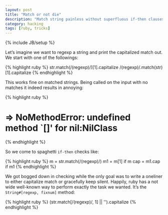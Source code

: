 ```yaml
---
layout: post
title: "Match or not die"
description: "Match string painless without superfluous if-then clauses"
category: hacking
tags: [ruby, tricks]
---
```

{% include JB/setup %}

Let’s imagine we want to regexp a string and print the capitalized match out.
We start with one of the followings:

{% highlight ruby %}
str.match(/(regexp)/)[1].capitalize
/(regexp)/.match(str)[1].capitalize
{% endhighlight %}

This works fine on matched strings. Being called on the input with no matches
it indeed results in annoying:

{% highlight ruby %}
# ⇒ NoMethodError: undefined method `[]' for nil:NilClass
{% endhighlight %}

So we come to spaghetti `if-then` checks like:

{% highlight ruby %}
m = str.match(/(regexp)/)
m1 = m[1] if m
cap = m1.cap if m1
{% endhighlight %}

We got bogged down in checking while the only goal was to write a oneliner to
either capitalize match or gracefully keep silent. Happily, ruby has a not
wide well-known way to perform exactly the task we wanted. It’s the 
`String#[regexp, fixnum]` method:

{% highlight ruby %}
(str.match[/(regexp)/, 1] || '').capitalize
{% endhighlight %}


